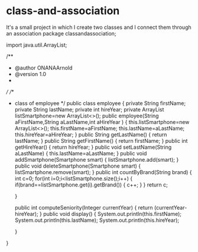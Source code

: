 # class-and-association
It's a small project in which I create two classes and I connect them through an association
package classandassociation;

import java.util.ArrayList;

/**
 * @author ONANAArnold
 * @version 1.0
 *
 */
/**
 * class of employee
 */
public class employee {
	private String firstName;
	private String lastName;
	private int hireYear;
	private ArrayList<Smartphone> listSmartphone=new ArrayList<>();
	public employee(String aFirstName,String aLastName,int aHireYear ) {
		this.listSmartphone=new ArrayList<>();
		this.firstName=aFirstName;
		this.lastName=aLastName;
		this.hireYear=aHireYear;
	}
	public String getLastName() {
		return lastName;
	}
	public String getFirstName() {
		return firstName;
	}
	public int getHireYear() {
		return hireYear;
	}
	public void setLastName(String aLastName) {
		this.lastName=aLastName;
	}
	public void addSmartphone(Smartphone smart) {
		listSmartphone.add(smart);
	}
	public void deleteSmartphone(Smartphone smart) {
		listSmartphone.remove(smart);
	}
	public int countByBrand(String brand) {
		int c=0;
		for(int i=0;i<listSmartphone.size();i++) {
			if(brand==listSmartphone.get(i).getBrand()) {
				c++;
			}
		}
		return c;
		
	}
	
	public int computeSeniority(Integer currentYear) {
		return (currentYear-hireYear);
	}
	public void display() {
		System.out.println(this.firstName);
		System.out.println(this.lastName);
		System.out.println(this.hireYear);
		
	}


}
